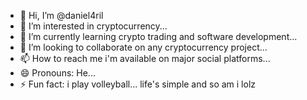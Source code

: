 - 👋 Hi, I’m @daniel4ril
- 👀 I’m interested in cryptocurrency...
- 🌱 I’m currently learning crypto trading and software development...
- 💞️ I’m looking to collaborate on any cryptocurrency project...
- 📫 How to reach me i'm available on major social platforms...
- 😄 Pronouns: He...
- ⚡ Fun fact: i play volleyball...
life's simple and so am i lolz
<!---
daniel4ril/daniel4ril is a ✨ special ✨ repository because its `README.md` (this file) appears on your GitHub profile.
You can click the Preview link to take a look at your changes.
--->
